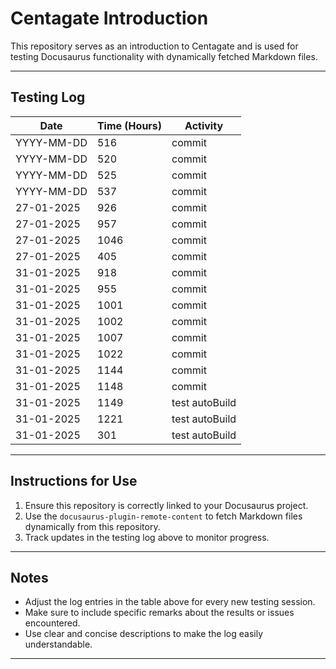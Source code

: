 # Centagate Introduction

This repository serves as an introduction to Centagate and is used for testing Docusaurus functionality with dynamically fetched Markdown files.

---

## Testing Log

| **Date**       | **Time (Hours)** | **Activity**                                  |
|-----------------|------------------|-----------------------------------------------|
| YYYY-MM-DD      | 516              | commit                                       |
| YYYY-MM-DD      | 520              | commit                                       |
| YYYY-MM-DD      | 525              | commit                                       |
| YYYY-MM-DD      | 537              | commit                                       |
| 27-01-2025      | 926              | commit                                       |
| 27-01-2025      | 957              | commit                                       |
| 27-01-2025      | 1046              | commit                                       |
| 27-01-2025      | 405              | commit                                       |
| 31-01-2025      | 918              | commit                                       |
| 31-01-2025      | 955              | commit                                       |
| 31-01-2025      | 1001              | commit                                       |
| 31-01-2025      | 1002              | commit                                       |
| 31-01-2025      | 1007              | commit                                       |
| 31-01-2025      | 1022              | commit                                       |
| 31-01-2025      | 1144              | commit                                       |
| 31-01-2025      | 1148              | commit                                       |
| 31-01-2025      | 1149              | test autoBuild                               |
| 31-01-2025      | 1221              | test autoBuild                               |
| 31-01-2025      | 301              | test autoBuild                               |

---

## Instructions for Use
1. Ensure this repository is correctly linked to your Docusaurus project.
2. Use the `docusaurus-plugin-remote-content` to fetch Markdown files dynamically from this repository.
3. Track updates in the testing log above to monitor progress.

---

## Notes
- Adjust the log entries in the table above for every new testing session.
- Make sure to include specific remarks about the results or issues encountered.
- Use clear and concise descriptions to make the log easily understandable.

---

